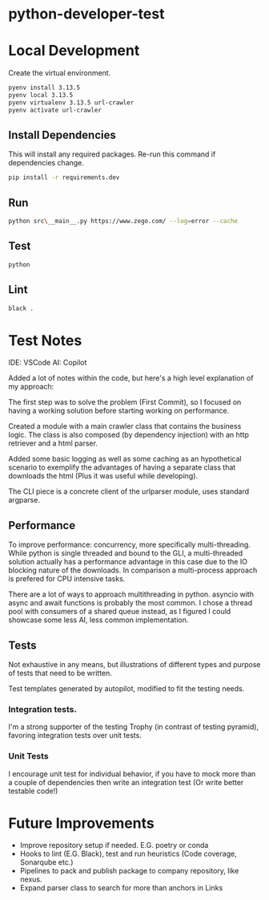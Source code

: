 # python-developer-test

# Local Development

Create the virtual environment.

```bash
pyenv install 3.13.5
pyenv local 3.13.5
pyenv virtualenv 3.13.5 url-crawler
pyenv activate url-crawler
```

## Install Dependencies

This will install any required packages. Re-run this command if dependencies change.

```bash
pip install -r requirements.dev
```

## Run

```bash
python src\__main__.py https://www.zego.com/ --log=error --cache
```

## Test

```bash
python
```

## Lint

```bash
black .
```

# Test Notes
IDE: VSCode
AI: Copilot

Added a lot of notes within the code, but here's a high level explanation of my approach:

The first step was to solve the problem (First Commit), so I focused on having a working solution before starting working on performance.

Created a module with a main crawler class that contains the business logic. The class is also composed (by dependency injection) with an http retriever and a html parser.

Added some basic logging as well as some caching as an hypothetical scenario to exemplify the advantages of having a separate class that downloads the html (Plus it was useful while developing).

The CLI piece is a concrete client of the urlparser module, uses standard argparse.

## Performance

To improve performance: concurrency, more specifically multi-threading. While python is single threaded and bound to the GLI, a multi-threaded solution actually has a performance advantage in this case due to the IO blocking nature of the downloads. In comparison a multi-process approach is prefered for CPU intensive tasks.

There are a lot of ways to approach multithreading in python. asyncio with async and await functions is probably the most common. I chose a thread pool with consumers of a shared queue instead, as I figured I could showcase some less AI, less common implementation.

## Tests

Not exhaustive in any means, but illustrations of different types and purpose of tests that need to be written.

Test templates generated by autopilot, modified to fit the testing needs.

### Integration tests.
I'm a strong supporter of the testing Trophy (in contrast of testing pyramid), favoring integration tests over unit tests.

### Unit Tests
I encourage unit test for individual behavior, if you have to mock more than a couple of dependencies then write an integration test (Or write better testable code!)

# Future Improvements

* Improve repository setup if needed. E.G. poetry or conda
* Hooks to lint (E.G. Black), test and run heuristics (Code coverage, Sonarqube etc.)
* Pipelines to pack and publish package to company repository, like nexus.
* Expand parser class to search for more than anchors in Links